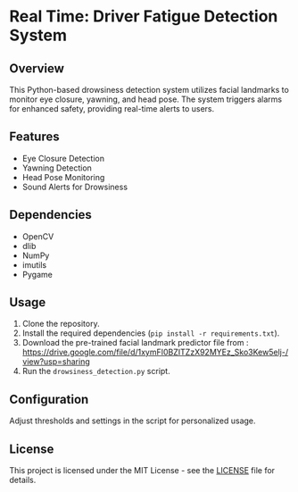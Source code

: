 # Real Time: Driver Fatigue Detection System

## Overview

This Python-based drowsiness detection system utilizes facial landmarks to monitor eye closure, yawning, and head pose. The system triggers alarms for enhanced safety, providing real-time alerts to users.

## Features

- Eye Closure Detection
- Yawning Detection
- Head Pose Monitoring
- Sound Alerts for Drowsiness

## Dependencies

- OpenCV
- dlib
- NumPy
- imutils
- Pygame

## Usage

1. Clone the repository.
2. Install the required dependencies (`pip install -r requirements.txt`).
3. Download the pre-trained facial landmark predictor file from : https://drive.google.com/file/d/1xymFI0BZITZzX92MYEz_Sko3Kew5elj-/view?usp=sharing
4. Run the `drowsiness_detection.py` script.

## Configuration

Adjust thresholds and settings in the script for personalized usage.

## License

This project is licensed under the MIT License - see the [LICENSE](LICENSE) file for details.



